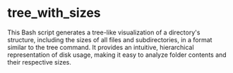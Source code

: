# tree_with_sizes
This Bash script generates a tree-like visualization of a directory's structure, including the sizes of all files and subdirectories, in a format similar to the tree command. It provides an intuitive, hierarchical representation of disk usage, making it easy to analyze folder contents and their respective sizes.
